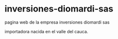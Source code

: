 # inversiones-diomardi-sas
pagina web de la empresa inversiones diomardi sas 

importadora nacida en el valle del cauca.